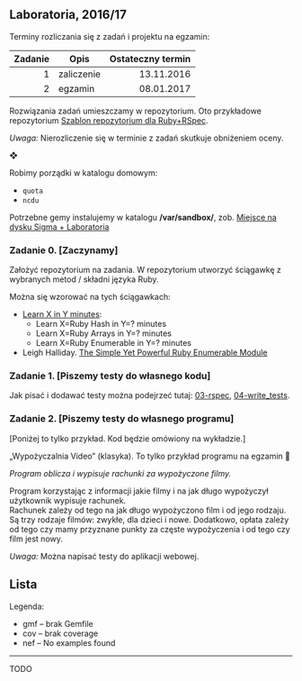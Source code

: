 ## Laboratoria, 2016/17

Terminy rozliczania się z zadań i projektu na egzamin:

| Zadanie | Opis       | Ostateczny termin |
|--------:|----------- |------------------:|
| 1       | zaliczenie | 13.11.2016        |
| 2       | egzamin    | 08.01.2017        |

Rozwiązania zadań umieszczamy w repozytorium. Oto przykładowe repozytorium
[Szablon repozytorium dla Ruby+RSpec](https://github.com/egzamin/solutions-tar).

*Uwaga:*  Nierozliczenie się w terminie z zadań skutkuje obniżeniem oceny.

❖

Robimy porządki w katalogu domowym:

* `quota`
* `ncdu`

Potrzebne gemy instalujemy w katalogu **/var/sandbox/**, zob.
[Miejsce na dysku Sigma + Laboratoria](https://inf.ug.edu.pl/aktualizacje-serwera-sigma)

<!--
Może się przydać:

* [transfer.sh](https://transfer.sh/) –
  share your files

```sh
transfer() {
  curl --upload-file $1 https://transfer.sh/$(basename $1);
}
alias transfer=transfer
```
-->

### Zadanie 0. [Zaczynamy]

Założyć repozytorium na zadania. W repozytorium utworzyć ściągawkę
z wybranych metod / składni języka Ruby.

Można się wzorować na tych ściągawkach:

* [Learn X in Y minutes](http://learnxinyminutes.com/docs/ruby/):
  * Learn X=Ruby Hash in Y=? minutes
  * Learn X=Ruby Arrays in Y=? minutes
  * Learn X=Ruby Enumerable in Y=? minutes
* Leigh Halliday.
  [The Simple Yet Powerful Ruby Enumerable Module](https://blog.codeship.com/the-enumerable-module/)


### Zadanie 1. [Piszemy testy do własnego kodu]

Jak pisać i dodawać testy można podejrzeć tutaj:
[03-rspec](labs/03-rspec/), [04-write_tests](labs/04-write_tests/).


<!--
### 3. Doubles, mocks & stubs

> Integration tests tell **what**’s not working. But they are of no use in<br>
> **guessing where** the problem could be.<br>
> Unit tests are the sole tests that tell you **where** exactly the bug<br>
> is. To draw this information, they must run the method in a mocked<br>
> environment, where all other dependencies are supposed to correctly work.<br>
> <br>
> [What is the difference between integration and unit tests?](http://stackoverflow.com/questions/10752/what-is-the-difference-between-integration-and-unit-tests)

Testy piszemy do swojego kodu, jeśli ma to sens, lub do tego kodu
[06-integration_tests](https://github.com/egzamin/tar/tree/master/labs/06-integration_tests).
W testach jednostkowych użyć doubles/mocków/stubów.
-->

### Zadanie 2. [Piszemy testy do własnego programu]

[Poniżej to tylko przykład. Kod będzie omówiony na wykładzie.]

„Wypożyczalnia Video” (klasyka). To tylko przykład programu na egzamin :sparkling_heart:

*Program oblicza i wypisuje rachunki za wypożyczone filmy.*

Program korzystając z informacji jakie filmy i na jak długo
wypożyczył użytkownik wypisuje rachunek.<br>
Rachunek zależy od tego na jak długo wypożyczono film
i od jego rodzaju. Są trzy rodzaje filmów: zwykłe, dla dzieci
i nowe. Dodatkowo, opłata zależy od tego czy mamy przyznane
punkty za częste wypożyczenia i od tego czy film jest nowy.

*Uwaga:*  Można napisać testy do aplikacji webowej.


## Lista

Legenda:

* gmf – brak Gemfile
* cov – brak coverage
* nef – No examples found

----

TODO
